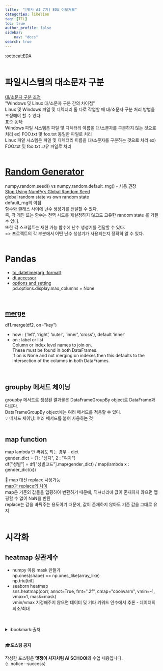```yaml
---
title:  "[멋사 AI 7기] EDA 이모저모"
categories: likelion
tag: [TIL]
toc: true
author_profile: false
sidebar:
    nav: "docs"
search: true
---
```


:octocat:EDA<br>
<br>

# 파일시스템의 대소문자 구분

[대/소문자 구분 조정](https://learn.microsoft.com/ko-kr/windows/wsl/case-sensitivity)<br>
"Windows 및 Linux 대/소문자 구분 간의 차이점"<br>
Linux 및 Windows 파일 및 디렉터리 둘 다로 작업할 때 대/소문자 구분 처리 방법을 조정해야 할 수 있다.<br>
표준 동작:<br>
Windows 파일 시스템은 파일 및 디렉터리 이름을 대/소문자를 구분하지 않는 것으로 처리 ex) FOO.txt 및 foo.txt 동일한 파일로 처리<br>
Linux 파일 시스템은 파일 및 디렉터리 이름을 대/소문자를 구분하는 것으로 처리 ex) FOO.txt 및 foo.txt 고유 파일로 처리<br>
<br>

# [Random Generator](https://numpy.org/doc/stable/reference/random/generator.html)

numpy.random.seed() vs numpy.random.default_rng() - 사용 권장<br>
[Stop Using NumPy’s Global Random Seed](https://builtin.com/data-science/numpy-random-seed)<br>
global random state vs own random state<br>
default_rng의 이점<br>
함수와 클래스 사이에 난수 생성기를 전달할 수 있다. <br>
즉, 각 개인 또는 함수는 전역 시드를 재설정하지 않고도 고유한 random state 를 가질 수 있다.<br>
또한 각 스크립트는 재현 가능 함수에 난수 생성기를 전달할 수 있다.<br>
=> 프로젝트의 각 부분에서 어떤 난수 생성기가 사용되는지 정확히 알 수 있다.<br>
<Br>

# Pandas

- [to_datetime(arg, format)](https://pandas.pydata.org/docs/reference/api/pandas.to_datetime.html)
- [dt accessor](https://pandas.pydata.org/docs/reference/series.html#api-series-dt)
- [options and setting](https://pandas.pydata.org/pandas-docs/stable/user_guide/options.html)<br>
pd.options.display.max_columns = None<br>
<br>

## [merge](https://pandas.pydata.org/docs/reference/api/pandas.DataFrame.merge.html)

df1.merge(df2, on="key")<br>
- how : {‘left’, ‘right’, ‘outer’, ‘inner’, ‘cross’}, default ‘inner’<br>
- on : label or list<br>
Column or index level names to join on.<br>
These must be found in both DataFrames.<br> 
If on is None and not merging on indexes then this defaults to the intersection of the columns in both DataFrames.<br>
<br>

## groupby 메서드 체이닝

groupby 메서드로 생성된 결과물은 DataFrameGroupBy object로 DataFrame과 다르다.<br>
DataFrameGroupBy object에는 여러 메서드를 적용할 수 있다.<br>
:bulb: 메서드 체이닝: 여러 메서드를 붙여 사용하는 것<br>
<br>

## map function

map lambda 안 써줘도 되는 경우 - dict<br>
gender_dict = {1 : "남자", 2 : "여자"}<br>
df["성별"] = df["성별코드"].map(gender_dict) / map(lambda x : gender_dict(x))<br>

:pushpin: map 대신 replace 사용가능<br>
[map과 replace의 차이](https://abluesnake.tistory.com/142)<br>
map은 기존의 값들을 맵핑하여 변환하기 때문에, 딕셔너리에 값이 존재하지 않으면 맵핑할 수 없어 NaN을 반환<br>
replace는 값을 바꿔주는 용도이기 때문에, 값이 존재하지 않아도 기존 값을 그대로 유지<br>
<br>

# 시각화

## heatmap 상관계수
- numpy 이용 mask 만들기<br>
np.ones(shape) == np.ones_like(array_like)<br>
np.triu[tril]<br>
- seaborn heatmap<br>
sns.heatmap(corr, annot=True, fmt=".2f", cmap="coolwarm", vmin=-1, vmax=1, mask=mask)<br>
vmin/vmax 지정해주지 않으면 데이터 및 기타 키워드 인수에서 추론 - 데이터의 최소/최대<br>
<br>
<br>

<details>
<summary>:bookmark:출처</summary>

- 대/소문자 구분 조정<br>
https://learn.microsoft.com/ko-kr/windows/wsl/case-sensitivity<br>
- Random Generator<br>
https://numpy.org/doc/stable/reference/random/generator.html<br>
- Stop Using NumPy’s Global Random Seed<br>
https://builtin.com/data-science/numpy-random-seed<br>
- pandas.to_datetime<br>
https://pandas.pydata.org/docs/reference/api/pandas.to_datetime.html<br>
- Datetime properties<br>
https://pandas.pydata.org/docs/reference/series.html#api-series-dt<br>
- Options and settings<br>
https://pandas.pydata.org/pandas-docs/stable/user_guide/options.html<br>
- pandas.DataFrame.merge<br>
https://pandas.pydata.org/docs/reference/api/pandas.DataFrame.merge.html<br>
- map과 replace의 차이
https://abluesnake.tistory.com/142<br>
</details>
<br>


:mortar_board:**포스팅 공지** <br><br>
작성한 포스팅은 **멋쟁이 사자처럼 AI SCHOOl**의 수업 내용입니다.<br>
{: .notice--success}
